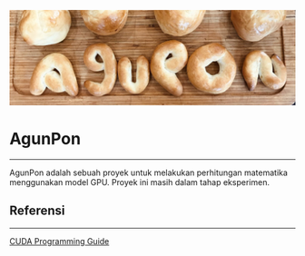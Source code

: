 ![Banner](doc/img/Agunpon.jpeg)

# AgunPon
---
AgunPon adalah sebuah proyek untuk melakukan perhitungan matematika menggunakan model GPU. Proyek ini masih dalam tahap eksperimen.

## Referensi
---
[CUDA Programming Guide](https://docs.nvidia.com/cuda/cuda-c-programming-guide/index.html)